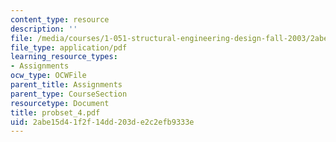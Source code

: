 ```yaml
---
content_type: resource
description: ''
file: /media/courses/1-051-structural-engineering-design-fall-2003/2abe15d41f2f14dd203de2c2efb9333e_probset_4.pdf
file_type: application/pdf
learning_resource_types:
- Assignments
ocw_type: OCWFile
parent_title: Assignments
parent_type: CourseSection
resourcetype: Document
title: probset_4.pdf
uid: 2abe15d4-1f2f-14dd-203d-e2c2efb9333e
---
```


